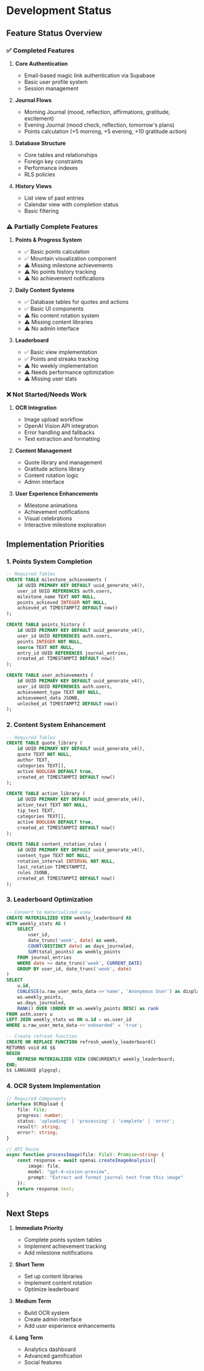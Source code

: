 # Development Status

## Feature Status Overview

### ✅ Completed Features

1. **Core Authentication**
   - Email-based magic link authentication via Supabase
   - Basic user profile system
   - Session management

2. **Journal Flows**
   - Morning Journal (mood, reflection, affirmations, gratitude, excitement)
   - Evening Journal (mood check, reflection, tomorrow's plans)
   - Points calculation (+5 morning, +5 evening, +10 gratitude action)

3. **Database Structure**
   - Core tables and relationships
   - Foreign key constraints
   - Performance indexes
   - RLS policies

4. **History Views**
   - List view of past entries
   - Calendar view with completion status
   - Basic filtering

### ⚠️ Partially Complete Features

1. **Points & Progress System**
   - ✅ Basic points calculation
   - ✅ Mountain visualization component
   - ⚠️ Missing milestone achievements
   - ⚠️ No points history tracking
   - ⚠️ No achievement notifications

2. **Daily Content Systems**
   - ✅ Database tables for quotes and actions
   - ✅ Basic UI components
   - ⚠️ No content rotation system
   - ⚠️ Missing content libraries
   - ⚠️ No admin interface

3. **Leaderboard**
   - ✅ Basic view implementation
   - ✅ Points and streaks tracking
   - ⚠️ No weekly implementation
   - ⚠️ Needs performance optimization
   - ⚠️ Missing user stats

### ❌ Not Started/Needs Work

1. **OCR Integration**
   - Image upload workflow
   - OpenAI Vision API integration
   - Error handling and fallbacks
   - Text extraction and formatting

2. **Content Management**
   - Quote library and management
   - Gratitude actions library
   - Content rotation logic
   - Admin interface

3. **User Experience Enhancements**
   - Milestone animations
   - Achievement notifications
   - Visual celebrations
   - Interactive milestone exploration

## Implementation Priorities

### 1. Points System Completion
```sql
-- Required Tables
CREATE TABLE milestone_achievements (
    id UUID PRIMARY KEY DEFAULT uuid_generate_v4(),
    user_id UUID REFERENCES auth.users,
    milestone_name TEXT NOT NULL,
    points_achieved INTEGER NOT NULL,
    achieved_at TIMESTAMPTZ DEFAULT now()
);

CREATE TABLE points_history (
    id UUID PRIMARY KEY DEFAULT uuid_generate_v4(),
    user_id UUID REFERENCES auth.users,
    points INTEGER NOT NULL,
    source TEXT NOT NULL,
    entry_id UUID REFERENCES journal_entries,
    created_at TIMESTAMPTZ DEFAULT now()
);

CREATE TABLE user_achievements (
    id UUID PRIMARY KEY DEFAULT uuid_generate_v4(),
    user_id UUID REFERENCES auth.users,
    achievement_type TEXT NOT NULL,
    achievement_data JSONB,
    unlocked_at TIMESTAMPTZ DEFAULT now()
);
```

### 2. Content System Enhancement
```sql
-- Required Tables
CREATE TABLE quote_library (
    id UUID PRIMARY KEY DEFAULT uuid_generate_v4(),
    quote TEXT NOT NULL,
    author TEXT,
    categories TEXT[],
    active BOOLEAN DEFAULT true,
    created_at TIMESTAMPTZ DEFAULT now()
);

CREATE TABLE action_library (
    id UUID PRIMARY KEY DEFAULT uuid_generate_v4(),
    action_text TEXT NOT NULL,
    tip_text TEXT,
    categories TEXT[],
    active BOOLEAN DEFAULT true,
    created_at TIMESTAMPTZ DEFAULT now()
);

CREATE TABLE content_rotation_rules (
    id UUID PRIMARY KEY DEFAULT uuid_generate_v4(),
    content_type TEXT NOT NULL,
    rotation_interval INTERVAL NOT NULL,
    last_rotation TIMESTAMPTZ,
    rules JSONB,
    created_at TIMESTAMPTZ DEFAULT now()
);
```

### 3. Leaderboard Optimization
```sql
-- Convert to materialized view
CREATE MATERIALIZED VIEW weekly_leaderboard AS
WITH weekly_stats AS (
    SELECT 
        user_id,
        date_trunc('week', date) as week,
        COUNT(DISTINCT date) as days_journaled,
        SUM(total_points) as weekly_points
    FROM journal_entries
    WHERE date >= date_trunc('week', CURRENT_DATE)
    GROUP BY user_id, date_trunc('week', date)
)
SELECT 
    u.id,
    COALESCE(u.raw_user_meta_data->>'name', 'Anonymous User') as display_name,
    ws.weekly_points,
    ws.days_journaled,
    RANK() OVER (ORDER BY ws.weekly_points DESC) as rank
FROM auth.users u
LEFT JOIN weekly_stats ws ON u.id = ws.user_id
WHERE u.raw_user_meta_data->>'onboarded' = 'true';

-- Create refresh function
CREATE OR REPLACE FUNCTION refresh_weekly_leaderboard()
RETURNS void AS $$
BEGIN
    REFRESH MATERIALIZED VIEW CONCURRENTLY weekly_leaderboard;
END;
$$ LANGUAGE plpgsql;
```

### 4. OCR System Implementation
```typescript
// Required Components
interface OCRUpload {
    file: File;
    progress: number;
    status: 'uploading' | 'processing' | 'complete' | 'error';
    result?: string;
    error?: string;
}

// API Route
async function processImage(file: File): Promise<string> {
    const response = await openai.createImageAnalysis({
        image: file,
        model: "gpt-4-vision-preview",
        prompt: "Extract and format journal text from this image"
    });
    return response.text;
}
```

## Next Steps

1. **Immediate Priority**
   - Complete points system tables
   - Implement achievement tracking
   - Add milestone notifications

2. **Short Term**
   - Set up content libraries
   - Implement content rotation
   - Optimize leaderboard

3. **Medium Term**
   - Build OCR system
   - Create admin interface
   - Add user experience enhancements

4. **Long Term**
   - Analytics dashboard
   - Advanced gamification
   - Social features 